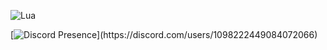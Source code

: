 ![Lua](https://img.shields.io/badge/lua-%232C2D72.svg?style=for-the-badge&logo=lua&logoColor=white)

[![Discord Presence](https://lanyard-profile-readme.vercel.app/api/1098222449084072066?theme=dark&bg=111110&animated=true&hideDiscrim=true&borderRadius=30px&idleMessage=Coding%20Lua%20or%20Json...)](https://discord.com/users/1098222449084072066)
